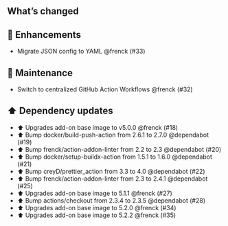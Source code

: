 ## What’s changed

## 🚀 Enhancements

- Migrate JSON config to YAML @frenck (#33)

## 🧰 Maintenance

- Switch to centralized GitHub Action Workflows @frenck (#32)

## ⬆️ Dependency updates

- ⬆️ Upgrades add-on base image to v5.0.0 @frenck (#18)
- ⬆️ Bump docker/build-push-action from 2.6.1 to 2.7.0 @dependabot (#19)
- ⬆️ Bump frenck/action-addon-linter from 2.2 to 2.3 @dependabot (#20)
- ⬆️ Bump docker/setup-buildx-action from 1.5.1 to 1.6.0 @dependabot (#21)
- ⬆️ Bump creyD/prettier_action from 3.3 to 4.0 @dependabot (#22)
- ⬆️ Bump frenck/action-addon-linter from 2.3 to 2.4.1 @dependabot (#25)
- ⬆️ Upgrades add-on base image to 5.1.1 @frenck (#27)
- ⬆️ Bump actions/checkout from 2.3.4 to 2.3.5 @dependabot (#28)
- ⬆️ Upgrades add-on base image to 5.2.0 @frenck (#34)
- ⬆️ Upgrades add-on base image to 5.2.2 @frenck (#35)
